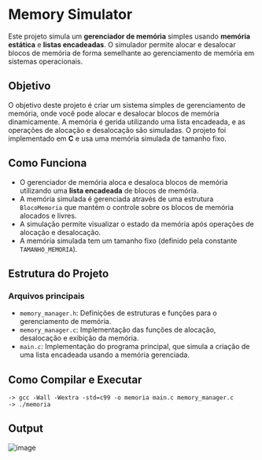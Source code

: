 # Memory Simulator

Este projeto simula um **gerenciador de memória** simples usando **memória estática** e **listas encadeadas**. O simulador permite alocar e desalocar blocos de memória de forma semelhante ao gerenciamento de memória em sistemas operacionais.

## Objetivo

O objetivo deste projeto é criar um sistema simples de gerenciamento de memória, onde você pode alocar e desalocar blocos de memória dinamicamente. A memória é gerida utilizando uma lista encadeada, e as operações de alocação e desalocação são simuladas. O projeto foi implementado em **C** e usa uma memória simulada de tamanho fixo.

## Como Funciona

- O gerenciador de memória aloca e desaloca blocos de memória utilizando uma **lista encadeada** de blocos de memória.
- A memória simulada é gerenciada através de uma estrutura `BlocoMemoria` que mantém o controle sobre os blocos de memória alocados e livres.
- A simulação permite visualizar o estado da memória após operações de alocação e desalocação.
- A memória simulada tem um tamanho fixo (definido pela constante `TAMANHO_MEMORIA`).

## Estrutura do Projeto

### Arquivos principais

- `memory_manager.h`: Definições de estruturas e funções para o gerenciamento de memória.
- `memory_manager.c`: Implementação das funções de alocação, desalocação e exibição da memória.
- `main.c`: Implementação do programa principal, que simula a criação de uma lista encadeada usando a memória gerenciada.

## Como Compilar e Executar
    -> gcc -Wall -Wextra -std=c99 -o memoria main.c memory_manager.c
    -> ./memoria
## Output

![image](https://github.com/user-attachments/assets/00885cb7-bc59-4d95-8cfe-b40220028340)
